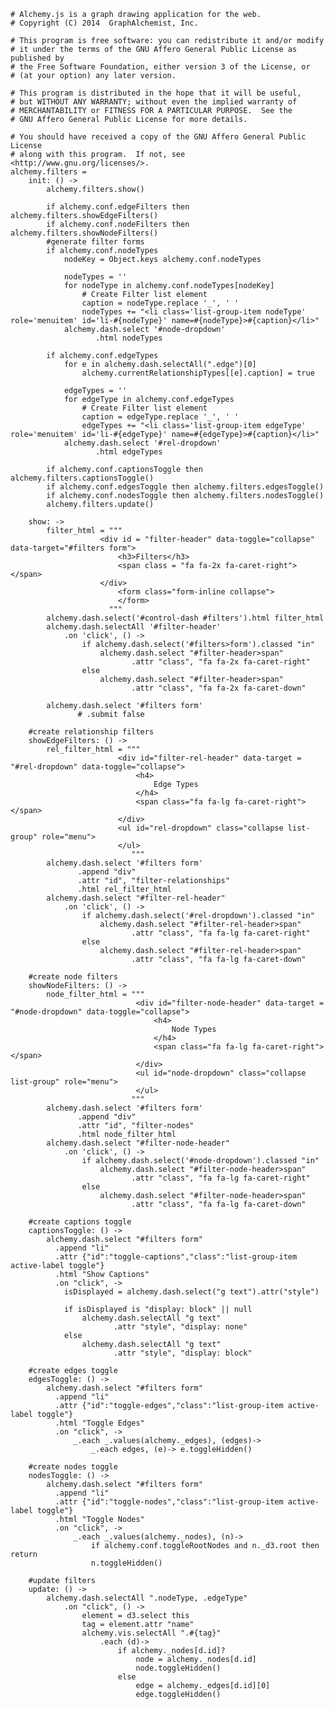     # Alchemy.js is a graph drawing application for the web.
    # Copyright (C) 2014  GraphAlchemist, Inc.

    # This program is free software: you can redistribute it and/or modify
    # it under the terms of the GNU Affero General Public License as published by
    # the Free Software Foundation, either version 3 of the License, or
    # (at your option) any later version.

    # This program is distributed in the hope that it will be useful,
    # but WITHOUT ANY WARRANTY; without even the implied warranty of
    # MERCHANTABILITY or FITNESS FOR A PARTICULAR PURPOSE.  See the
    # GNU Affero General Public License for more details.

    # You should have received a copy of the GNU Affero General Public License
    # along with this program.  If not, see <http://www.gnu.org/licenses/>.
    alchemy.filters = 
        init: () -> 
            alchemy.filters.show()
            
            if alchemy.conf.edgeFilters then alchemy.filters.showEdgeFilters()
            if alchemy.conf.nodeFilters then alchemy.filters.showNodeFilters()
            #generate filter forms
            if alchemy.conf.nodeTypes
                nodeKey = Object.keys alchemy.conf.nodeTypes

                nodeTypes = ''
                for nodeType in alchemy.conf.nodeTypes[nodeKey]
                    # Create Filter list element
                    caption = nodeType.replace '_', ' '
                    nodeTypes += "<li class='list-group-item nodeType' role='menuitem' id='li-#{nodeType}' name=#{nodeType}>#{caption}</li>"
                alchemy.dash.select '#node-dropdown'
                       .html nodeTypes

            if alchemy.conf.edgeTypes
                for e in alchemy.dash.selectAll(".edge")[0]
                    alchemy.currentRelationshipTypes[[e].caption] = true

                edgeTypes = ''
                for edgeType in alchemy.conf.edgeTypes
                    # Create Filter list element
                    caption = edgeType.replace '_', ' '
                    edgeTypes += "<li class='list-group-item edgeType' role='menuitem' id='li-#{edgeType}' name=#{edgeType}>#{caption}</li>"
                alchemy.dash.select '#rel-dropdown'
                       .html edgeTypes
            
            if alchemy.conf.captionsToggle then alchemy.filters.captionsToggle()
            if alchemy.conf.edgesToggle then alchemy.filters.edgesToggle()
            if alchemy.conf.nodesToggle then alchemy.filters.nodesToggle()
            alchemy.filters.update()

        show: ->
            filter_html = """
                        <div id = "filter-header" data-toggle="collapse" data-target="#filters form">
                            <h3>Filters</h3>
                            <span class = "fa fa-2x fa-caret-right"></span>
                        </div>
                            <form class="form-inline collapse">
                            </form>
                          """
            alchemy.dash.select('#control-dash #filters').html filter_html
            alchemy.dash.selectAll '#filter-header'
                .on 'click', () ->
                    if alchemy.dash.select('#filters>form').classed "in"
                        alchemy.dash.select "#filter-header>span"
                               .attr "class", "fa fa-2x fa-caret-right"
                    else
                        alchemy.dash.select "#filter-header>span"
                               .attr "class", "fa fa-2x fa-caret-down"

            alchemy.dash.select '#filters form'
                   # .submit false

        #create relationship filters
        showEdgeFilters: () ->
            rel_filter_html = """
                            <div id="filter-rel-header" data-target = "#rel-dropdown" data-toggle="collapse">
                                <h4>
                                    Edge Types
                                </h4>
                                <span class="fa fa-lg fa-caret-right"></span>
                            </div>
                            <ul id="rel-dropdown" class="collapse list-group" role="menu">
                            </ul>
                               """
            alchemy.dash.select '#filters form'
                   .append "div"
                   .attr "id", "filter-relationships"
                   .html rel_filter_html
            alchemy.dash.select "#filter-rel-header"
                .on 'click', () ->
                    if alchemy.dash.select('#rel-dropdown').classed "in"
                        alchemy.dash.select "#filter-rel-header>span"
                               .attr "class", "fa fa-lg fa-caret-right"
                    else
                        alchemy.dash.select "#filter-rel-header>span"
                               .attr "class", "fa fa-lg fa-caret-down"

        #create node filters
        showNodeFilters: () ->
            node_filter_html = """
                                <div id="filter-node-header" data-target = "#node-dropdown" data-toggle="collapse">
                                    <h4>
                                        Node Types
                                    </h4>
                                    <span class="fa fa-lg fa-caret-right"></span>
                                </div>
                                <ul id="node-dropdown" class="collapse list-group" role="menu">
                                </ul>
                               """
            alchemy.dash.select '#filters form'
                   .append "div"
                   .attr "id", "filter-nodes"
                   .html node_filter_html
            alchemy.dash.select "#filter-node-header"    
                .on 'click', () ->
                    if alchemy.dash.select('#node-dropdown').classed "in"
                        alchemy.dash.select "#filter-node-header>span"
                               .attr "class", "fa fa-lg fa-caret-right"
                    else 
                        alchemy.dash.select "#filter-node-header>span"
                               .attr "class", "fa fa-lg fa-caret-down"

        #create captions toggle
        captionsToggle: () ->
            alchemy.dash.select "#filters form"
              .append "li"
              .attr {"id":"toggle-captions","class":"list-group-item active-label toggle"}
              .html "Show Captions"
              .on "click", ->
                isDisplayed = alchemy.dash.select("g text").attr("style")

                if isDisplayed is "display: block" || null
                    alchemy.dash.selectAll "g text"
                           .attr "style", "display: none"
                else
                    alchemy.dash.selectAll "g text"
                           .attr "style", "display: block"

        #create edges toggle
        edgesToggle: () ->
            alchemy.dash.select "#filters form"
              .append "li"
              .attr {"id":"toggle-edges","class":"list-group-item active-label toggle"}
              .html "Toggle Edges"
              .on "click", ->
                  _.each _.values(alchemy._edges), (edges)->
                      _.each edges, (e)-> e.toggleHidden()

        #create nodes toggle
        nodesToggle: () ->
            alchemy.dash.select "#filters form"
              .append "li"
              .attr {"id":"toggle-nodes","class":"list-group-item active-label toggle"}
              .html "Toggle Nodes"
              .on "click", ->
                  _.each _.values(alchemy._nodes), (n)->
                      if alchemy.conf.toggleRootNodes and n._d3.root then return
                      n.toggleHidden()

        #update filters
        update: () ->
            alchemy.dash.selectAll ".nodeType, .edgeType"
                .on "click", () ->
                    element = d3.select this
                    tag = element.attr "name"
                    alchemy.vis.selectAll ".#{tag}"
                        .each (d)-> 
                            if alchemy._nodes[d.id]?
                                node = alchemy._nodes[d.id]
                                node.toggleHidden()
                            else
                                edge = alchemy._edges[d.id][0]
                                edge.toggleHidden()